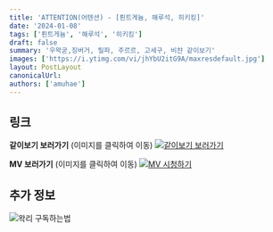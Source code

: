 ```yaml
---
title: 'ATTENTION(어텐션) - [뢴트게늄, 해루석, 히키킹]'
date: '2024-01-08'
tags: ['뢴트게늄', '해루석', '히키킹']
draft: false
summary: '우왁굳,징버거, 릴파, 주르르, 고세구, 비챤 같이보기'
images: ['https://i.ytimg.com/vi/jhYbU2itG9A/maxresdefault.jpg']
layout: PostLayout
canonicalUrl:
authors: ['amuhae']
---
```


## 링크

**같이보기 보러가기** (이미지를 클릭하여 이동)
[![같이보기 보러가기](https://cdn.discordapp.com/attachments/1136601898116464710/1211650793904807976/logo.png?ex=65eef8bc&is=65dc83bc&hm=95dc0e08c1f43025dd60def429896697b3787a9f923593eb50b24e9fb6280361&)](https://cafe.naver.com/steamindiegame/14390445)

**MV 보러가기** (이미지를 클릭하여 이동)
[![MV 시청하기](https://i.ytimg.com/vi/jhYbU2itG9A/maxresdefault.jpg)](https://youtu.be/jhYbU2itG9A?si=wxahFtdrUPKF9C21)

## 추가 정보

![왁리 구독하는법](https://cdn.discordapp.com/attachments/1136601898116464710/1137049857136267374/--2cut.gif)

